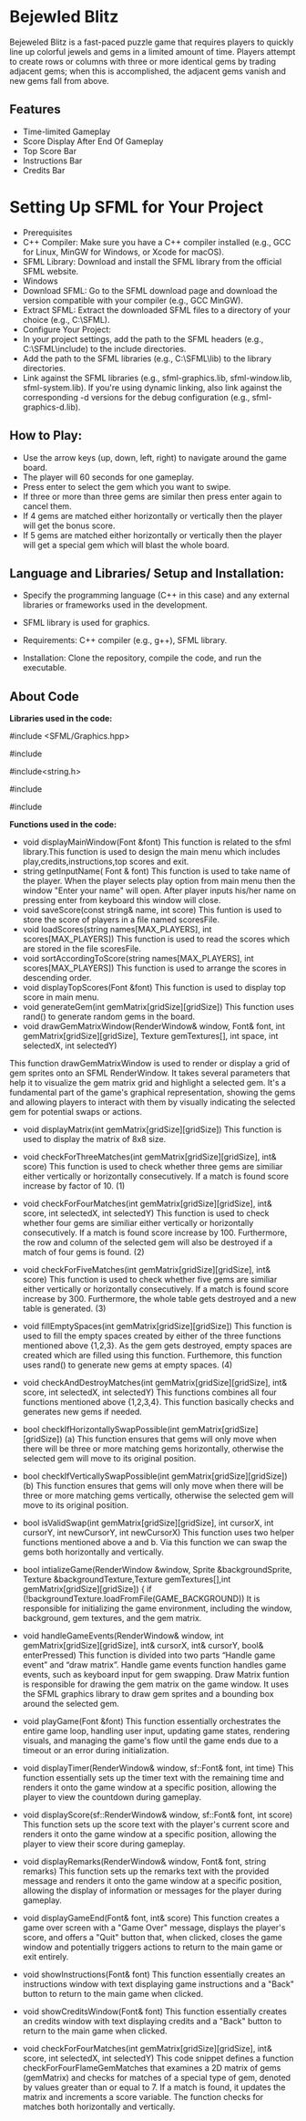
# Bejewled Blitz


Bejeweled Blitz is a fast-paced puzzle game that requires players to quickly line up colorful jewels and gems in a limited amount of time. Players attempt to create rows or columns with three or more identical gems by trading adjacent gems; when this is accomplished, the adjacent gems vanish and new gems fall from above.


## Features

- Time-limited Gameplay
- Score Display After End Of Gameplay
- Top Score Bar
- Instructions Bar
- Credits Bar

# Setting Up SFML for Your Project
- Prerequisites
- C++ Compiler: Make sure you have a C++ compiler installed (e.g., GCC for Linux, MinGW for Windows, or Xcode for macOS).
- SFML Library: Download and install the SFML library from the official SFML website.
- Windows
 - Download SFML: Go to the SFML download page and download the version compatible with your compiler (e.g., GCC MinGW).
- Extract SFML: Extract the downloaded SFML files to a directory of your choice (e.g., C:\SFML).
- Configure Your Project:
- In your project settings, add the path to the SFML headers (e.g., C:\SFML\include) to the include directories.
- Add the path to the SFML libraries (e.g., C:\SFML\lib) to the library directories.
- Link against the SFML libraries (e.g., sfml-graphics.lib, sfml-window.lib, sfml-system.lib). If you're using dynamic linking, also link against the corresponding -d versions for the debug configuration (e.g., sfml-graphics-d.lib).




## How to Play:


-  Use the arrow keys (up, down, left, right) to navigate around the game board.
- The player will 60 seconds for one gameplay.
- Press enter to select the gem which you want to swipe.
- If three or more than three gems are similar then press enter again to cancel them.
- If 4 gems are matched either horizontally or vertically then the player will get the bonus score.
- If 5 gems are matched either horizontally or vertically then the player will get a special gem which will blast the whole board. 


## Language and Libraries/ Setup and Installation:

-  Specify the programming language (C++ in this case) and any external libraries or frameworks used in the development.
- SFML library is used for graphics.

- Requirements: C++ compiler (e.g., g++), SFML library.
- Installation: Clone the repository, compile the code, and run the executable.


## About Code

**Libraries used in the code:**

#include <SFML/Graphics.hpp>

#include <iostream>

#include<string.h>

#include<cstdlib>

#include <fstream>

 **Functions used in the code:**
- void displayMainWindow(Font &font) 
This function is related to the sfml library.This function is used to design the main menu which includes play,credits,instructions,top scores and exit.
- string getInputName( Font & font)
This function is used to take name of the player. When the player selects play option from main menu then the window "Enter your name" will open. After player inputs his/her name on pressing enter from keyboard this window will close.
- void saveScore(const string& name, int score)
This funtion is used to store the score of players in a file named scoresFile.
- void loadScores(string names[MAX_PLAYERS], int scores[MAX_PLAYERS])
This function is used to read the scores which are stored in the file scoresFile.
- void sortAccordingToScore(string names[MAX_PLAYERS], int scores[MAX_PLAYERS])
This function is used to arrange the scores in descending order.
- void displayTopScores(Font &font)
This function is used to display top score in main menu.
- void generateGem(int gemMatrix[gridSize][gridSize])
This function uses rand() to generate random gems in the board.
- void drawGemMatrixWindow(RenderWindow& window, Font& font, int gemMatrix[gridSize][gridSize],
    Texture gemTextures[],
    int space,
    int selectedX, int selectedY)

This function drawGemMatrixWindow is used to render or display a grid of gem sprites onto an SFML RenderWindow. It takes several parameters that help it to visualize the gem matrix grid and highlight a selected gem. It's a fundamental part of the game's graphical representation, showing the gems and allowing players to interact with them by visually indicating the selected gem for potential swaps or actions.

- void displayMatrix(int gemMatrix[gridSize][gridSize])
This function is used to display the matrix of 8x8 size.

- void checkForThreeMatches(int gemMatrix[gridSize][gridSize], int& score)
This function is used to check whether three gems are similiar either vertically or horizontally consecutively. If a match is found score increase by factor of 10. (1)
- void checkForFourMatches(int gemMatrix[gridSize][gridSize], int& score, int selectedX, int selectedY) 
This function is used to check whether four gems are similiar either vertically or horizontally consecutively. If a match is found score increase by 100. Furthermore, the row and column of the selected gem will also be destroyed if a match of four gems is found. (2)
- void checkForFiveMatches(int gemMatrix[gridSize][gridSize], int& score)
This function is used to check whether five gems are similiar either vertically or horizontally consecutively. If a match is found score increase by 300. Furthermore, the whole table gets destroyed and a new table is generated. (3)
- void fillEmptySpaces(int gemMatrix[gridSize][gridSize])
This function is used to fill the empty spaces created by either of the three functions mentioned above {1,2,3}. As the gem gets destroyed, empty spaces are created which are filled using this function. Furthemore, this function uses rand() to generate new gems at empty spaces. (4)
- void checkAndDestroyMatches(int gemMatrix[gridSize][gridSize], int& score, int selectedX, int selectedY)
This functions combines all four functions mentioned above {1,2,3,4}. This function basically checks and generates new gems if needed. 

- bool checkIfHorizontallySwapPossible(int gemMatrix[gridSize][gridSize]) (a)
This function ensures that gems will only move when there will be three or more matching gems horizontally, otherwise the selected gem will move to its original position.

- bool checkIfVerticallySwapPossible(int gemMatrix[gridSize][gridSize]) (b)
This function ensures that gems will only move when there will be three or more matching gems vertically, otherwise the selected gem will move to its original position.


- bool isValidSwap(int gemMatrix[gridSize][gridSize], int cursorX, int cursorY, int newCursorY, int newCursorX)
This function uses two helper functions mentioned above a and b. Via this function we can swap the gems both horizontally and vertically.

- bool intializeGame(RenderWindow &window, Sprite &backgroundSprite, Texture &backgroundTexture,Texture gemTextures[],int gemMatrix[gridSize][gridSize]) {
    if (!backgroundTexture.loadFromFile(GAME_BACKGROUND))
It is responsible for initializing the game environment, including the window, background, gem textures, and the gem matrix.

- void handleGameEvents(RenderWindow& window, int gemMatrix[gridSize][gridSize], int& cursorX, int& cursorY, bool& enterPressed)
This function is divided into two parts “Handle game event” and “draw matrix”. Handle game events function handles game events, such as keyboard input for gem swapping. Draw Matrix funtion is responsible for drawing the gem matrix on the game window. It uses the SFML graphics library to draw gem sprites and a bounding box around the selected gem.

- void playGame(Font &font) 
This function essentially orchestrates the entire game loop, handling user input, updating game states, rendering visuals, and managing the game's flow until the game ends due to a timeout or an error during initialization.

- void displayTimer(RenderWindow& window, sf::Font& font, int time)
This function essentially sets up the timer text with the remaining time and renders it onto the game window at a specific position, allowing the player to view the countdown during gameplay.

- void displayScore(sf::RenderWindow& window, sf::Font& font, int score)
This function sets up the score text with the player's current score and renders it onto the game window at a specific position, allowing the player to view their score during gameplay.

- void displayRemarks(RenderWindow& window, Font& font, string remarks)
This function sets up the remarks text with the provided message and renders it onto the game window at a specific position, allowing the display of information or messages for the player during gameplay.

- void displayGameEnd(Font& font, int& score)
This function creates a game over screen with a "Game Over" message, displays the player's score, and offers a "Quit" button that, when clicked, closes the game window and potentially triggers actions to return to the main game or exit entirely.

- void showInstructions(Font& font) 
This function essentially creates an instructions window with text displaying game instructions and a "Back" button to return to the main game when clicked.

- void showCreditsWindow(Font& font)
This function essentially creates an credits window with text displaying credits and a "Back" button to return to the main game when clicked.

- void checkForFourMatches(int gemMatrix[gridSize][gridSize], int& score, int selectedX, int selectedY) 
This code snippet defines a function checkForFourFlameGemMatches that examines a 2D matrix of gems (gemMatrix) and checks for matches of a special type of gem, denoted by values greater than or equal to 7. If a match is found, it updates the matrix and increments a score variable. The function checks for matches both horizontally and vertically.



